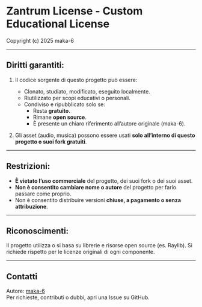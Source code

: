 # Zantrum License - Custom Educational License

Copyright (c) 2025 maka-6

---

## Diritti garantiti:

1. Il codice sorgente di questo progetto può essere:
   - Clonato, studiato, modificato, eseguito localmente.
   - Riutilizzato per scopi educativi o personali.
   - Condiviso e ripubblicato solo se:
     - Resta **gratuito**.
     - Rimane **open source**.
     - È presente un chiaro riferimento all’autore originale (maka-6).

2. Gli asset (audio, musica) possono essere usati **solo all’interno di questo progetto o suoi fork gratuiti**.

---

## Restrizioni:

- **È vietato l’uso commerciale** del progetto, dei suoi fork o dei suoi asset.
- **Non è consentito cambiare nome o autore** del progetto per farlo passare come proprio.
- Non è consentito distribuire versioni **chiuse, a pagamento o senza attribuzione**.

---

## Riconoscimenti:

Il progetto utilizza o si basa su librerie e risorse open source (es. Raylib). Si richiede rispetto per le licenze originali di ogni componente.

---

## Contatti

Autore: [maka-6](https://github.com/maka-6)  
Per richieste, contributi o dubbi, apri una Issue su GitHub.
